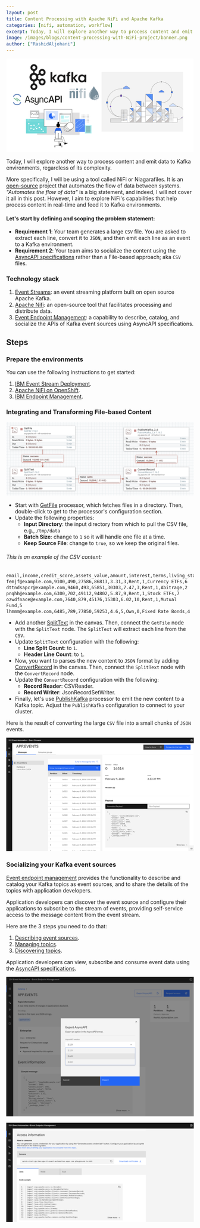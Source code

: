 ```yaml
---
layout: post
title: Content Processing with Apache NiFi and Apache Kafka
categories: [nifi, automation, workflow]
excerpt: Today, I will explore another way to process content and emit data to Kafka environments, regardless of its complexity.
image: /images/blogs/content-processing-with-NiFi-project/banner.png
author: ["RashidAljohani"]
---
```



![](/images/blogs/content-processing-with-NiFi-project/banner.png)



Today, I will explore another way to process content and emit data to Kafka environments, regardless of its complexity.

More specifically, I will be using a tool called NiFi or Niagarafiles. It is an [open-source](https://github.com/apache/nifi) project that automates the flow of data between systems. _"Automates the flow of data"_ is a big statement, and indeed, I will not cover it all in this post. However, I aim to explore NiFi's capabilities that help process content in real-time and feed it to Kafka environments.

#### Let's start by defining and scoping the problem statement:
* **Requirement 1**: Your team generates a large `CSV` file. You are asked to extract each line, convert it to `JSON`, and then emit each line as an event to a Kafka environment.
* **Requirement 2**: Your team aims to socialize the content using the [AsyncAPI specifications](https://www.asyncapi.com/) rather than a File-based approach; aka `CSV` files.


### Technology stack

1. [Event Streams](https://www.ibm.com/products/event-streams): an event streaming platform built on open source Apache Kafka.
2. [Apache Nifi](https://nifi.apache.org/): an open-source tool that facilitates processing and distribute data.
3. [Event Endpoint Management](https://www.ibm.com/blog/a-quick-tour-of-ibm-event-endpoint-management/): a capability to describe, catalog, and socialize the APIs of Kafka event sources using AsyncAPI specifications.



## Steps

### Prepare the environments

You can use the following instructions to get started:

1. [IBM Event Stream Deployment](https://ibm.github.io/event-automation/es/).
2. [Apache NiFi on OpenShift](https://github.com/guimou/nifi-on-openshift).
3. [IBM Endpoint Management](https://ibm.github.io/event-automation/eem/).


### Integrating and Transforming File-based Content

![](/images/blogs/content-processing-with-NiFi-project/nifi-flow.png) 

* Start with [GetFile](https://nifi.apache.org/docs/nifi-docs/components/org.apache.nifi/nifi-standard-nar/1.9.2/org.apache.nifi.processors.standard.GetFile/index.html) processor, which fetches files in a directory. Then, double-click to get to the processor's configuration section.
* Update the following properties:
    - **Input Directory**: the input directory from which to pull the CSV file, e.g., `/tmp/data`
    - **Batch Size**: change to `1` so it will handle one file at a time.
    - **Keep Source File**: change to `true`, so we keep the original files.

###### This is an example of the CSV content:
```csv
email,income,credit_score,assets_value,amount,interest,terms,living_status,_living_status_index,package,_package_index
femjf@example.com,9100,490,27586,86813,3.31,3,Rent,1,Currency ETFs,6
dttndsapcr@example.com,9460,493,65851,30303,7.47,3,Rent,1,Abitrage,2
pnqhh@example.com,6300,702,49112,94802,5.87,9,Rent,1,Stock ETFs,7
ozwdfnace@example.com,7640,879,45176,15303,6.02,10,Rent,1,Mutual Fund,5
lhmmm@example.com,6485,789,77850,59253,4.6,5,Own,0,Fixed Rate Bonds,4
```

* Add another [SplitText](https://nifi.apache.org/documentation/nifi-2.0.0-M1/components/org.apache.nifi/nifi-standard-nar/2.0.0-M1/org.apache.nifi.processors.standard.SplitText/index.html) in the canvas. Then, connect the `GetFile` node with the `SplitText` node. The `SplitText` will extract each line from the `CSV`.
* Update `SplitText` configuration with the following:
    - **Line Split Count**: to `1`.
    - **Header Line Count**: to `1`.
* Now, you want to parses the new content to `JSON` format by adding [ConvertRecord](https://nifi.apache.org/docs/nifi-docs/components/org.apache.nifi/nifi-standard-nar/1.6.0/org.apache.nifi.processors.standard.ConvertRecord/index.html) in the canvas. Then, connect the `SplitText` node with the `ConvertRecord` node.
* Update the `ConvertRecord` configuration with the following:
    - **Record Reader**: CSVReader.
    - **Record Writer**: JsonRecordSetWriter.
* Finally, let's use [PublishKafka](https://nifi.apache.org/docs/nifi-docs/components/org.apache.nifi/nifi-kafka-2-0-nar/1.24.0/org.apache.nifi.processors.kafka.pubsub.PublishKafka_2_0/additionalDetails.html) processor to emit the new content to a Kafka topic. Adjust the `PublishKafka` configuration to connect to your cluster.




Here is the result of converting the large `CSV` file into a small chunks of `JSON` events.

![](/images/blogs/content-processing-with-NiFi-project/es.png) 




### Socializing your Kafka event sources

[Event endpoint management](https://ibm.github.io/event-automation/eem/about/overview/) provides the functionality to describe and catalog your Kafka topics as event sources, and to share the details of the topics with application developers.

Application developers can discover the event source and configure their applications to subscribe to the stream of events, providing self-service access to the message content from the event stream.

Here are the 3 steps you need to do that:

1. [Describing event sources](https://ibm.github.io/event-automation/eem/describe/adding-topics/).
2. [Managing topics](https://ibm.github.io/event-automation/eem/describe/managing-topics/).
3. [Discovering topics](https://ibm.github.io/event-automation/eem/consume-subscribe/discovering-topics/).



Application developers can view, subscribe and consume event data using the [AsyncAPI specifications](https://ibm.github.io/event-automation/eem/integrating-with-apic/export-asyncapi/).

![](/images/blogs/content-processing-with-NiFi-project/eem-1.png) 

![](/images/blogs/content-processing-with-NiFi-project/eem-2.png)
